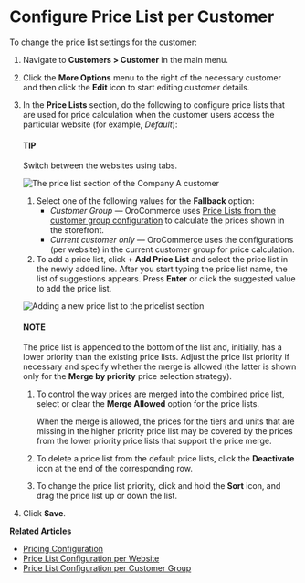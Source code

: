 <a id="customers-customers-edit-price-lists"></a>

# Configure Price List per Customer

<!-- begin -->

To change the price list settings for the customer:

1. Navigate to **Customers > Customer** in the main menu.
2. Click the <i class="fa fa-ellipsis-h fa-lg" aria-hidden="true"></i> **More Options** menu to the right of the necessary customer and then click the <i class="fa fa-edit fa-lg" aria-hidden="true"></i> **Edit** icon to start editing customer details.
3. In the **Price Lists** section, do the following to configure price lists that are used for price calculation when the customer users access the particular website (for example, *Default*):

   #### TIP
   Switch between the websites using tabs.

   ![The price list section of the Company A customer](user/img/customers/customers/customer_price_lists.png)
   1. Select one of the following values for the **Fallback** option:
      * *Customer Group* — OroCommerce uses [Price Lists from the customer group configuration](../customer-groups/customer-group-price-lists.md#customers-customer-groups-edit-price-lists) to calculate the prices shown in the storefront.
      * *Current customer only* — OroCommerce uses the configurations (per website) in the current customer group for price calculation.
   2. To add a price list, click **+ Add Price List** and select the price list in the newly added line. After you start typing the price list name, the list of suggestions appears. Press **Enter** or click the suggested value to add the price list.

   ![Adding a new price list to the pricelist section](user/img/customers/customers/pricing_pricelist_add.png)

   #### NOTE
   The price list is appended to the bottom of the list and, initially, has a lower priority than the existing price lists. Adjust the price list priority if necessary and specify whether the merge is allowed (the latter is shown only for the **Merge by priority** price selection strategy).

   1. To control the way prices are merged into the combined price list, select or clear the **Merge Allowed** option for the price lists.

      When the merge is allowed, the prices for the tiers and units that are missing in the higher priority price list may be covered by the prices from the lower priority price lists that support the price merge.
   2. To delete a price list from the default price lists, click the <i class="fa fa-times fa-lg" aria-hidden="true"></i> **Deactivate** icon at the end of the corresponding row.
   3. To change the price list priority, click and hold the <i class="fas fa-arrows-alt-v" aria-hidden="true"></i> **Sort** icon, and drag the price list up or down the list.
4. Click **Save**.

<!-- finish -->

**Related Articles**

* [Pricing Configuration](../../system/configuration/commerce/catalog/global-pricing.md#pricing-configuration)
* [Price List Configuration per Website](../../system/websites/configure-price-lists.md#sys-website-edit-price-lists)
* [Price List Configuration per Customer Group](../customer-groups/customer-group-price-lists.md#customers-customer-groups-edit-price-lists)

<!-- fa-bars = fa-navicon -->
<!-- Ic Tiles is used as Set As Default in saved views, and as tiles in display layout options -->
<!-- IcPencil refers to Rename in Commerce and Inline Editing in CRM -->
<!-- Check mark in the square. -->
<!-- SortDesc is also used as drop-down arrow -->
